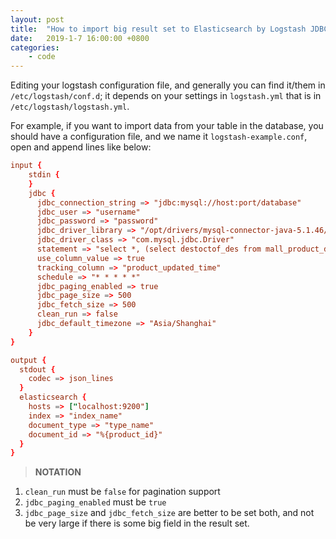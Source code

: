 ```yaml
---
layout: post
title:  "How to import big result set to Elasticsearch by Logstash JDBC input plugin"
date:   2019-1-7 16:00:00 +0800
categories:
    - code
---
```

Editing your logstash configuration file, and generally you can find it/them in `/etc/logstash/conf.d`; it depends on your settings in `logstash.yml` that is in `/etc/logstash/logstash.yml`.

For example, if you want to import data from your table in the database, you should have a configuration file, and we name it `logstash-example.conf`, open and append lines like below:

```conf
input {
    stdin {
    }
    jdbc {
      jdbc_connection_string => "jdbc:mysql://host:port/database"
      jdbc_user => "username"
      jdbc_password => "password"
      jdbc_driver_library => "/opt/drivers/mysql-connector-java-5.1.46/mysql-connector-java-5.1.46-bin.jar"
      jdbc_driver_class => "com.mysql.jdbc.Driver"
      statement => "select *, (select destoctof_des from mall_product_destoctof where destoctof_product_id = product_id) as destoctof_des from mall_product where product_updated_time > :sql_last_value"
      use_column_value => true
      tracking_column => "product_updated_time"
      schedule => "* * * * *"
      jdbc_paging_enabled => true
      jdbc_page_size => 500
      jdbc_fetch_size => 500
      clean_run => false
      jdbc_default_timezone => "Asia/Shanghai"
    }
}

output {
  stdout {
    codec => json_lines
  }
  elasticsearch {
    hosts => ["localhost:9200"]
    index => "index_name"
    document_type => "type_name"
    document_id => "%{product_id}"
  }
}
```

> __NOTATION__

1. `clean_run` must be `false` for pagination support
1. `jdbc_paging_enabled` must be `true`
1. `jdbc_page_size` and `jdbc_fetch_size` are better to be set both, and not be very large if there is some big field in the result set.
